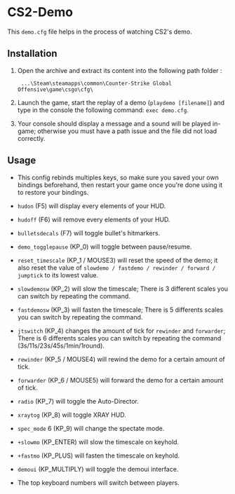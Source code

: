 # CS2-Demo
This `demo.cfg` file helps in the process of watching CS2's demo.

## Installation
1. Open the archive and extract its content into the following path folder :

        ...\Steam\steamapps\common\Counter-Strike Global Offensive\game\csgo\cfg\

2. Launch the game, start the replay of a demo (`playdemo [filename]`) and type in the console the following command: `exec demo.cfg`.

3. Your console should display a message and a sound will be played in-game; otherwise you must have a path issue and the file did not load correctly.

## Usage
- This config rebinds multiples keys, so make sure you saved your own bindings beforehand, then restart your game once you're done using it to restore your bindings.
  
- `hudon` (F5) will display every elements of your HUD.
- `hudoff` (F6) will remove every elements of your HUD.
- `bulletsdecals` (F7) will toggle bullet's hitmarkers.
  
- `demo_togglepause` (KP_0) will toggle between pause/resume.
- `reset_timescale` (KP_1 / MOUSE3) will reset the speed of the demo; it also reset the value of `slowdemo / fastdemo / rewinder / forward / jumptick` to its lowest value.
- `slowdemosw` (KP_2) will slow the timescale; There is 3 different scales you can switch by repeating the command.
- `fastdemosw` (KP_3) will fasten the timescale; There is 5 differents scales you can switch by repeating the command.
- `jtswitch` (KP_4) changes the amount of tick for `rewinder` and `forwarder`; There is 6 differents scales you can switch by repeating the command (3s/11s/23s/45s/1min/1round).
- `rewinder` (KP_5 / MOUSE4) will rewind the demo for a certain amount of tick.
- `forwarder` (KP_6 / MOUSE5) will forward the demo for a certain amount of tick.
- `radio` (KP_7) will toggle the Auto-Director.
- `xraytog` (KP_8) will toggle XRAY HUD.
- `spec_mode` 6 (KP_9) will change the spectate mode.
  
- `+slowmo` (KP_ENTER) will slow the timescale on keyhold.
- `+fastmo` (KP_PLUS) will fasten the timescale on keyhold.
- `demoui` (KP_MULTIPLY) will toggle the demoui interface.
  
- The top keyboard numbers will switch between players.
